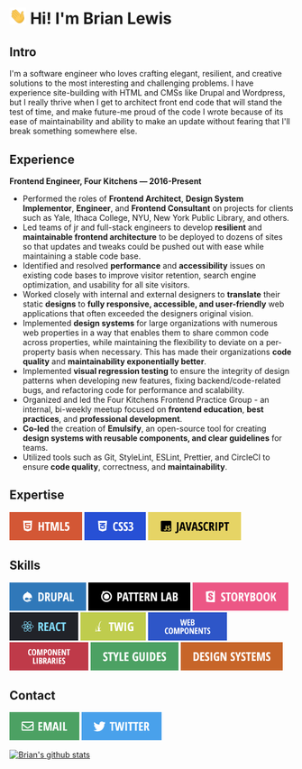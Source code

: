 # <img src="https://raw.githubusercontent.com/ModulesUnraveled/ModulesUnraveled/main/icons/wave.gif" width="30px"> Hi! I'm Brian Lewis

<!--
**ModulesUnraveled/ModulesUnraveled** is a ✨ _special_ ✨ repository because its `README.md` (this file) appears on your GitHub profile.

Here are some ideas to get you started:

- 🔭 I’m currently working on ...
- 🌱 I’m currently learning ...
- 👯 I’m looking to collaborate on ...
- 🤔 I’m looking for help with ...
- 💬 Ask me about ...
- 📫 How to reach me: ...
- 😄 Pronouns: ...
- ⚡ Fun fact: ...
-->

## Intro

I'm a software engineer who loves crafting elegant, resilient, and creative solutions to the most interesting and challenging problems. I have experience site-building with HTML and CMSs like Drupal and Wordpress, but I really thrive when I get to architect front end code that will stand the test of time, and make future-me proud of the code I wrote because of its ease of maintainability and ability to make an update without fearing that I'll break something somewhere else.

## Experience

**Frontend Engineer, Four Kitchens — 2016-Present**

- Performed the roles of **Frontend Architect**, **Design System Implementor**, **Engineer**, and **Frontend Consultant** on projects for clients such as Yale, Ithaca College, NYU, New York Public Library, and others.
- Led teams of jr and full-stack engineers to develop **resilient** and **maintainable frontend architecture** to be deployed to dozens of sites so that updates and tweaks could be pushed out with ease while maintaining a stable code base.
- Identified and resolved **performance** and **accessibility** issues on existing code bases to improve visitor retention, search engine optimization, and usability for all site visitors.
- Worked closely with internal and external designers to **translate** their static **designs** to **fully responsive, accessible, and user-friendly** web applications that often exceeded the designers original vision.
- Implemented **design systems** for large organizations with numerous web properties in a way that enables them to share common code across properties, while maintaining the flexibility to deviate on a per-property basis when necessary. This has made their organizations **code quality** and **maintainability exponentially better**.
- Implemented **visual regression testing** to ensure the integrity of design patterns when developing new features, fixing backend/code-related bugs, and refactoring code for performance and scalability.
- Organized and led the Four Kitchens Frontend Practice Group - an internal, bi-weekly meetup focused on **frontend education**, **best practices**, and **professional development**.
- **Co-led** the creation of **Emulsify**, an open-source tool for creating **design systems with reusable components, and clear guidelines** for teams.
- Utilized tools such as Git, StyleLint, ESLint, Prettier, and CircleCI to ensure **code quality**, correctness, and **maintainability**.

## Expertise

<img src="./buttons/HTML5.png" height="50px"> <img src="./buttons/CSS3.png" height="50px"> <img src="./buttons/JavaScript.png" height="50px">

## Skills

<img src="./buttons/Drupal.png" height="50px"> <img src="./buttons/PatternLab.png" height="50px"> <img src="./buttons/Storybook.png" height="50px"> <img src="./buttons/React.png" height="50px"> <img src="./buttons/Twig.png" height="50px"> <img src="./buttons/WebComponents.png" height="50px"> <img src="./buttons/ComponentLibraries.png" height="50px"> <img src="./buttons/StyleGuides.png" height="50px"> <img src="./buttons/DesignSystems.png" height="50px">

## Contact

<a href="mailto: brian@modulesunraveled.com"><img src="./buttons/Email.png" height="50px"></a> <a href="https://twitter.com/modsunraveled"><img src="./buttons/Twitter.png" height="50px"></a>

[![Brian's github stats](https://github-readme-stats.vercel.app/api?username=ModulesUnraveled)](https://github.com/anuraghazra/github-readme-stats)
